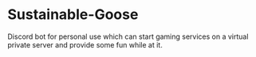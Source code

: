 # Sustainable-Goose
Discord bot for personal use which can start gaming services on a virtual private server and provide some fun while at it.
